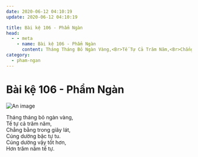 ```yaml
---
date: 2020-06-12 04:10:19
update: 2020-06-12 04:10:19

title: Bài kệ 106 - Phẩm Ngàn
head:
  - - meta
    - name: Bài kệ 106 - Phẩm Ngàn
      content: Tháng Tháng Bỏ Ngàn Vàng,<Br>Tế Tự Cả Trăm Năm,<Br>Chẳng Bằng Trong Giây Lát,<Br>Cúng Dường Bậc Tự Tu.<Br>Cúng Dường Vậy Tốt Hơn,<Br>Hơn Trăm Năm Tế Tự.<Br>
category:
  - pham-ngan
---
```


# Bài kệ 106 - Phẩm Ngàn

![An image](/img/pham-ngan/pham-ngan-106.jpg)

Tháng tháng bỏ ngàn vàng,<br>Tế tự cả trăm năm,<br>Chẳng bằng trong giây lát,<br>Cúng dường bậc tự tu.<br>Cúng dường vậy tốt hơn,<br>Hơn trăm năm tế tự.<br>
